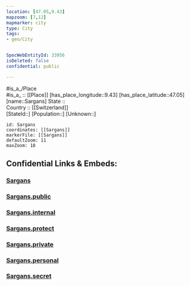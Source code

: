 ```yaml
---
location: [47.05,9.43] 
mapzoom: [7,12] 
mapmarker: city 
type: City
tags:
- geo/City


SpocWebEntityId: 33956
isDeleted: false
confidential: public

---
```

#is_a_/Place  
#is_a_ :: [[Place]] 
[has_place_longitude::9.43] 
[has_place_latitude::47.05] 
[name::Sargans] 
State ::  
Country :: [[Switzerland]]  
[StateId::] 
[Population::] 
[Unknown::] 


```leaflet
id: Sargans
coordinates: [[Sargans]] 
markerFile: [[Sargans]] 
defaultZoom: 11 
maxZoom: 18
```


## Confidential Links & Embeds: 

### [Sargans](/_Standards/Earth/Continent/Europe/Europe~Central/Switzerland/Switzerland~Cantons/St.Gallen,Canton/City/Sargans.md) 

### [Sargans.public](/_public/Earth/Continent/Europe/Europe~Central/Switzerland/Switzerland~Cantons/St.Gallen,Canton/City/Sargans.public.md) 

### [Sargans.internal](/_internal/Earth/Continent/Europe/Europe~Central/Switzerland/Switzerland~Cantons/St.Gallen,Canton/City/Sargans.internal.md) 

### [Sargans.protect](/_protect/Earth/Continent/Europe/Europe~Central/Switzerland/Switzerland~Cantons/St.Gallen,Canton/City/Sargans.protect.md) 

### [Sargans.private](/_private/Earth/Continent/Europe/Europe~Central/Switzerland/Switzerland~Cantons/St.Gallen,Canton/City/Sargans.private.md) 

### [Sargans.personal](/_personal/Earth/Continent/Europe/Europe~Central/Switzerland/Switzerland~Cantons/St.Gallen,Canton/City/Sargans.personal.md) 

### [Sargans.secret](/_secret/Earth/Continent/Europe/Europe~Central/Switzerland/Switzerland~Cantons/St.Gallen,Canton/City/Sargans.secret.md)

